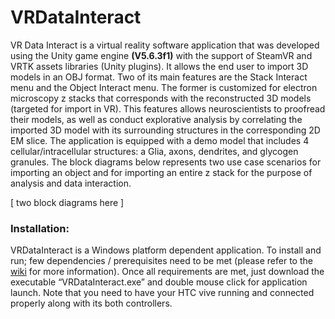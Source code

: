 # VRDataInteract

VR Data Interact is a virtual reality software application that was developed using the Unity game engine **(V5.6.3f1)** with the support of SteamVR and VRTK assets libraries (Unity plugins). It allows the end user to import 3D models in an OBJ format. Two of its main features are the Stack Interact menu and the Object Interact menu. The former is customized for electron microscopy z stacks that corresponds with the reconstructed 3D models (targeted for import in VR). This features allows neuroscientists to proofread their models, as well as conduct explorative analysis by correlating the imported 3D model with its surrounding structures in the corresponding 2D EM slice.
The application is equipped with a demo model that includes 4 cellular/intracellular structures: a Glia, axons, dendrites, and glycogen granules.
The block diagrams below represents two use case scenarios for importing an object and for importing an entire z stack for the purpose of analysis and data interaction.

[ two block diagrams here ]

### Installation:
VRDataInteract is a Windows platform dependent application. To install and run; few dependencies / prerequisites need to be met (please refer to the [wiki](https://github.com/daniJb/VRDataInteract/wiki) for more information). Once all requirements are met, just download the executable “VRDataInteract.exe” and double mouse click for application launch. Note that you need to have your HTC vive running and connected properly along with its both controllers.


